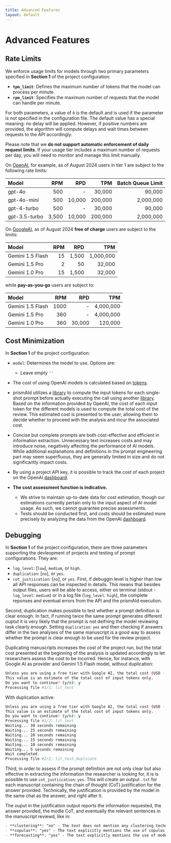 ```yaml
---
title: Advanced Features
layout: default
---
```


# Advanced Features

## Rate Limits
We enforce usage limits for models through two primary parameters specified in **Section 1** of the project configuration:

- **`tpm_limit`**: Defines the maximum number of tokens that the model can process per minute.
- **`rpm_limit`**: Specifies the maximum number of requests that the model can handle per minute.

For both parameters, a value of `0` is the default and is used if the parameter is not specified in the configuration file. The default value has a special meaning: no delay will be applied. However, if positive numbers are provided, the algorithm will compute delays and wait times between requests to the API accordingly.

Please note that we **do not support automatic enforcement of daily request limits**. If your usage tier includes a maximum number of requests per day, you will need to monitor and manage this limit manually.

On [OpenAI](https://platform.openai.com/docs/guides/rate-limits/usage-tiers?context=tier-one), for example, as of August 2024 users in tier 1 are subject to the following rate limits:

| Model            |   RPM   |   RPD    |     TPM      |   Batch Queue Limit   |
|:---|---:|---:|---:|---:|
| gpt-4o           |   500   |    -     |   30,000     |  90,000               |
| gpt-4o-mini      |   500   |  10,000  |   200,000    |  2,000,000            |
| gpt-4-turbo      |   500   |    -     |   30,000     |  90,000               |
| gpt-3.5-turbo    |  3,500  |  10,000  |   200,000    |  2,000,000            |

On [GoogleAI](https://ai.google.dev/pricing), as of August 2024 **free of charge** users are subject to the limits:

| Model           | RPM  | RPD   | TPM       |
|:---|---:|---:|---:|
| Gemini 1.5 Flash | 15   | 1,500 | 1,000,000 |
| Gemini 1.5 Pro   | 2    | 50    | 32,000    |
| Gemini 1.0 Pro   | 15   | 1,500 | 32,000    |

while **pay-as-you-go** users are subject to:

| Model           | RPM  | RPD   | TPM       |
|:---|---:|---:|---:|
| Gemini 1.5 Flash | 1000   | - | 4,000,000 |
| Gemini 1.5 Pro   | 360    | - | 4,000,000   |
| Gemini 1.0 Pro   | 360   | 30,000 | 120,000    |


## Cost Minimization
In **Section 1** of the project configuration:
 - `model`: Determines the model to use. Options are:
    - Leave empty `''`

- The cost of using OpenAI models is calculated based on [tokens](https://help.openai.com/en/articles/4936856-what-are-tokens-and-how-to-count-them).
- prismAId utilizes a [library](https://github.com/pkoukk/tiktoken-go) to compute the input tokens for each single-shot prompt before actually executing the call using another [library](https://github.com/sashabaranov/go-openai). Based on the information provided by OpenAI, the cost of each input token for the different models is used to compute the total cost of the review. This estimated cost is presented to the user, allowing them to decide whether to proceed with the analysis and incur the associated cost.
- Concise but complete prompts are both cost-effective and efficient in information extraction. Unnecessary text increases costs and may introduce noise, negatively affecting the performance of AI models. While additional explanations and definitions in the prompt engineering part may seem superfluous, they are generally limited in size and do not significantly impact costs.
- By using a project API key, it is possible to track the cost of each project on the OpenAI [dashboard](https://platform.openai.com/usage).
- **The cost assessment function is indicative.**
  - We strive to maintain up-to-date data for cost estimation, though our estimations currently pertain only to the input aspect of AI model usage. As such, we cannot guarantee precise assessments.
  - Tests should be conducted first, and costs should be estimated more precisely by analyzing the data from the OpenAI [dashboard](https://platform.openai.com/usage).

## Debugging
In **Section 1** of the project configuration, there are three parameters supporting the devleopment of projects and testing of prompt configurations.
They are:
  - `log_level`: [`low`], `medium`, or `high`.
  - `duplication`: [`no`], or `yes`.
  - `cot_justiication`:  [`no`], or `yes`.
First, if debuggin level is higher than low all API responses can be inspected in details. This means that besides output files, users will be able to access, either on terminal (stdout - `log_level`: `medium`) or in a log file (`log_level`: `high`), the complete reponses and eventual errors from the API and the prismAId execution.

Second, duplication makes possible to test whether a prompt definition is clear enough. In fact, if running twice the same prompt generates different ouptut it is very likely that the prompt is not deifning the model reviewing task clearly enough. Setting `duplication`: `yes` and then checking if answers differ in the two analyses of the same manuscript is a good way to assess whether the prompt is clear enough to be used for the review project. 

Duplicating manuscripts increases the cost of the project run, but the total cost presented at the beginning of the analysis is updated accordingly to let researchers assess the cost to be incurred. Hence, for instance, with Google AI as provider and Gemini 1.5 Flash model, without duplication:
```bash
Unless you are using a free tier with Google AI, the total cost (USD - $) to run this review is at least: 0.0005352
This value is an estimate of the total cost of input tokens only.
Do you want to continue? (y/n): y
Processing file #1/1: lit_test
```
With duplication active:
```bash
Unless you are using a free tier with Google AI, the total cost (USD - $) to run this review is at least: 0.0010704
This value is an estimate of the total cost of input tokens only.
Do you want to continue? (y/n): y
Processing file #1/2: lit_test
Waiting... 30 seconds remaining
Waiting... 25 seconds remaining
Waiting... 20 seconds remaining
Waiting... 15 seconds remaining
Waiting... 10 seconds remaining
Waiting... 5 seconds remaining
Wait completed.
Processing file #2/2: lit_test_duplicate
```

Third, in order to assess if the prompt definition are not only clear but also effective in extracting the information the researcher is looking for, it is is possible to use `cot_justiication`: `yes`. This will create an output `.txt` for each manuscript containing the chain of thought (CoT) justification for the answer provided. Technically, the justification is provided by the model in the same chat as the answer, and right after it.

The ouput in the justification output reports the information requested, the answer provided, the modle CoT, and eventually the relevant sentences in the manuscript reviewd, like in:
```md
- **clustering**: "no" - The text does not mention any clustering techniques or grouping of data points based on similarities.
- **copulas**: "yes" - The text explicitly mentions the use of copulas to model the joint distribution of multiple flooding indicators (maximum soil moisture, runoff, and precipitation). "The multidimensional representation of the joint distributions of relevant hydrological climate impacts is based on the concept of statistical copulas [43]."
- **forecasting**: "yes" - The text explicitly mentions the use of models to predict future scenarios of flooding hazards and damage. "Future scenarios use hazard and damage data predicted for the period 2018–2100."

```